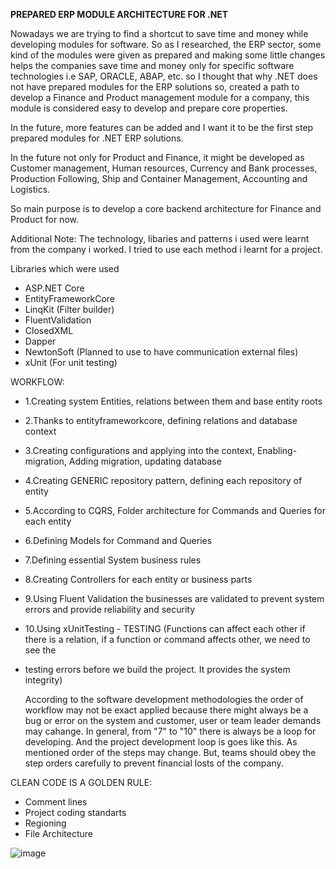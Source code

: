 **PREPARED ERP MODULE ARCHITECTURE FOR .NET**

Nowadays we are trying to find a shortcut to save time and money while developing modules for software. So as I researched, the ERP sector, some kind of the modules
were given as prepared and making some little changes helps the companies save time and money only for specific software technologies i.e SAP, ORACLE, ABAP, etc.
so I thought that why .NET does not have prepared modules for the ERP solutions so, created a path to develop a Finance and Product management module for a company,
this module is considered easy to develop and prepare core properties.

In the future, more features can be added and I want it to be the first step prepared modules for .NET ERP solutions.

In the future not only for Product and Finance, it might be developed as Customer management, Human resources, Currency and Bank processes, Production Following,
Ship and Container Management, Accounting and Logistics.

So main purpose is to develop a core backend architecture for Finance and Product for now.

Additional Note: The technology, libaries and patterns i used were learnt from the company i worked. I tried to use each method i learnt for a project.

Libraries which were used
- ASP.NET Core
- EntityFrameworkCore
- LinqKit (Filter builder)
- FluentValidation
- ClosedXML
- Dapper
- NewtonSoft (Planned to use to have communication external files)
- xUnit (For unit testing)

WORKFLOW:
- 1.Creating system Entities, relations between them and base entity roots
- 2.Thanks to entityframeworkcore, defining relations and database context
- 3.Creating configurations and applying into the context, Enabling-migration, Adding migration, updating database
- 4.Creating GENERIC repository pattern, defining each repository of entity
- 5.According to CQRS, Folder architecture for Commands and Queries for each entity
- 6.Defining Models for Command and Queries
- 7.Defining essential System business rules
- 8.Creating Controllers for each entity or business parts
- 9.Using Fluent Validation the businesses are validated to prevent system errors and provide reliability and security
- 10.Using xUnitTesting - TESTING (Functions can affect each other if there is a relation, if a function or command affects other, we need to see the
- testing errors before we build the project. It provides the system integrity)

  According to the software development methodologies the order of workflow may not be exact applied
because there might always be a bug or error on the system and customer, user or team leader demands
may cahange. In general, from "7" to "10" there is always be a loop for developing. And the project
development loop is goes like this. As mentioned order of the steps may change. But, teams should
obey the step orders carefully to prevent financial losts of the company.

CLEAN CODE IS A GOLDEN RULE:
- Comment lines
- Project coding standarts
- Regioning
- File Architecture

![image](https://github.com/gokay2027/ProductManagementAndFinance/assets/70948122/0a3f0dcb-7586-42ee-80eb-efff960fb626)

